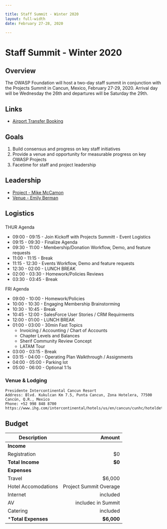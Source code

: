 ```yaml
---

title: Staff Summit - Winter 2020
layout: full-width
date: February 27-28, 2020

---
```


# Staff Summit - Winter 2020

## Overview

The OWASP Foundation will host a two-day staff summit in conjunction with the Projects Summit in Cancun, Mexico, February 27-29, 2020. Arrival day will be Wednesday the 26th and departures will be Saturday the 29th.

## Links
- [Airport Transfer Booking](https://www.viator.com/tours/Cancun/Cancun-Airport-Roundtrip-Transfer/d631-3206CUNAPTRND?m=49049&aid=stxbookingack&nid=VR.9137e351-4615-4963-9085-b9f4b5013e50.VT_EMAIL_TRV)

## Goals

1. Build consensus and progress on key staff initiatives
2. Provide a venue and opportunity for measurable progress on key OWASP Projects
3. Facetime for staff and project leadership

## Leadership

* [Project - Mike McCamon](mailto:mike.mccamon@owasp.com?subject=Staff%20Summit)
* [Venue - Emily Berman](mailto:emily.berman@owasp.com?subject=Staff%20Summit)


## Logistics
###

THUR Agenda
- 09:00 - 09:15 - Join Kickoff with Projects Summitt - Event Logistics
- 09:15 - 09:30 - Finalize Agenda
- 09:30 - 11:00 - Membership/Donation Workflow, Demo, and feature requests
- 11:00 - 11:15 - Break
- 11:15 - 12:30 - Events Workflow, Demo and feature requests
- 12:30 - 02:00 - LUNCH BREAK
- 02:00 - 03:30 - Homework/Policies Reviews
- 03:30 - 03:45 - Break

FRI Agenda
- 09:00 - 10:00 - Homework/Policies
- 10:00 - 10:30 - Engaging Membership Brainstorming
- 10:30 - 10:45 - Break
- 10:45 - 12:00 - SalesForce User Stories / CRM Requirments
- 12:00 - 01:00 - LUNCH BREAK
- 01:00 - 03:00 - 30min Fast Topics
  - Invoicing / Accounting / Chart of Accounts
  - Chapter Levels and Balances
  - Sherif Community Review Concept
  - LATAM Tour
- 03:00 - 03:15 - Break
- 03:15 - 04:00 - Operating Plan Walkthrough / Assignments
- 04:00 - 05:00 - Parking lot
- 05:00 - 06:00 - Optional 1:1s

### Venue & Lodging

``` 
Presidente Intercontinental Cancun Resort
Address: Blvd. Kukulcan Km 7.5, Punta Cancun, Zona Hotelera, 77500 Cancún, Q.R., Mexico
Phone: +52 998 848 8700
https://www.ihg.com/intercontinental/hotels/us/en/cancun/cunhc/hoteldetail
```

## Budget 

Description            | Amount
--------------         | ------------:
**Income**             | 
Registration           | $0
**Total Income**       | **$0**
**Expenses**           | 
Travel                 | $6,000 
Hotel Accomodations    | Project Summit Overage
Internet               | included
AV                     | includec in Summit 
Catering               | included
***Total Expenses**    | **$6,000**


